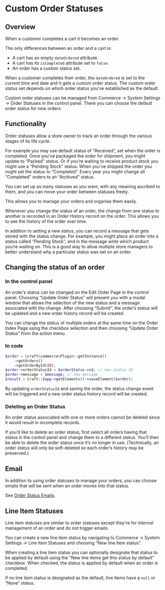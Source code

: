 # Custom Order Statuses

## Overview

When a customer completes a cart it becomes an order.

The only differences between an order and a cart is:

- A cart has an empty `dateOrdered` attribute.
- A cart has its `isCompleted` attribute set to `false`.
- An order has a custom status set.

When a customer completes their order, the `dateOrdered` is set to the current time and date and it gets a custom order status. The custom order status set depends on which order status you’ve established as the default.

Custom order statuses can be managed from Commerce → System Settings → Order Statuses in the control panel. There you can choose the default order status for new orders.

## Functionality

Order statuses allow a store owner to track an order through the various stages of its life cycle.

For example you may use default status of “Received”, set when the order is completed. Once you’ve packaged the order for shipment, you might update to “Packed” status. Or if you’re waiting to receive product stock you might use a “Pending Stock” status. When you’ve shipped the order you might set the status to “Completed”. Every year you might change all “Completed” orders to an “Archived” status.

You can set up as many statuses as you want, with any meaning ascribed to them, and you can move your order between statuses freely.

This allows you to manage your orders and organise them easily.

Whenever you change the status of an order, the change from one status to another is recorded in an Order History record on the order. This allows you to see the history of the order over time.

In addition to setting a new status, you can record a message that gets stored with the status change. For example, you might place an order into a status called “Pending Stock”, and in the message write which product you’re waiting on. This is a good way to allow multiple store managers to better understand why a particular status was set on an order.

## Changing the status of an order

### In the control panel

An order’s status can be changed on the Edit Order Page in the control panel. Choosing “Update Order Status” will present you with a modal window that allows the selection of the new status and a message associated with the change. After choosing “Submit”, the order’s status will be updated and a new order history record will be created.

You can change the status of multiple orders at the same time on the Order Index Page using the checkbox selection and then choosing “Update Order Status” from the action menu.

### In code

```php
$order = \craft\commerce\Plugin::getInstance()
    ->getOrders()
    ->getOrderById(ID);
$order->orderStatusId = $orderStatus->id; // new status ID
$order->message = $message; // new message
$result = Craft::$app->getElements()->saveElement($order);
```

By updating `orderStatusId` and saving the order, the status change event will be triggered and a new order status history record will be created.

### Deleting an Order Status

An order status associated with one or more orders cannot be deleted since it would result in incomplete records.

If you’d like to delete an order status, first select all orders having that status in the control panel and change them to a different status. You’ll then be able to delete the order status once it’s no longer in use. (Technically, an order status will only be soft-deleted so each order’s history may be preserved.)

## Email

In addition to using order statuses to manage your orders, you can choose emails that will be sent when an order moves into that status.

See [Order Status Emails](order-status-emails.md).

## Line Item Statuses

Line item statuses are similar to order statuses except they’re for *internal* management of an order and do not trigger emails.

You can create a new line item status by navigating to Commerce → System Settings → Line Item Statuses and choosing “New line item status”.

When creating a line item status you can optionally designate that status to be applied by default using the “New line items get this status by default” checkbox. When checked, the status is applied by default when an order is completed.

If no line item status is designated as the default, line items have a `null` or “None” status.